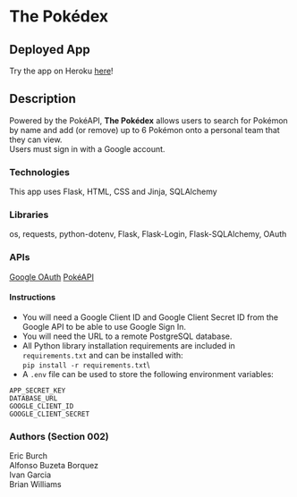 # The Pokédex

## Deployed App
Try the app on Heroku [here](https://fathomless-inlet-43045.herokuapp.com/)!


## Description
Powered by the PokéAPI, **The Pokédex** allows users to search for Pokémon by name and add (or remove) up to 6 Pokémon onto a personal team that they can view.\
Users must sign in with a Google account.


### Technologies
This app uses Flask, HTML, CSS and Jinja, SQLAlchemy


### Libraries
os, requests, python-dotenv, Flask, Flask-Login, Flask-SQLAlchemy, OAuth


### APIs
[Google OAuth](https://console.cloud.google.com/)
[PokéAPI](https://pokeapi.co/)

#### Instructions
- You will need a Google Client ID and Google Client Secret ID from the Google API to be able to use Google Sign In.
- You will need the URL to a remote PostgreSQL database.
- All Python library installation requirements are included in `requirements.txt` and can be installed with:\
`pip install -r requirements.txt`\
- A `.env` file can be used to store the following environment variables:
```
APP_SECRET_KEY
DATABASE_URL
GOOGLE_CLIENT_ID
GOOGLE_CLIENT_SECRET
```

### Authors (Section 002)
Eric Burch\
Alfonso Buzeta Borquez\
Ivan Garcia\
Brian Williams